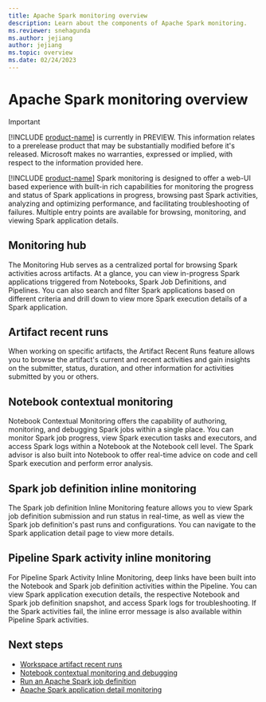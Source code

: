 ```yaml
---
title: Apache Spark monitoring overview
description: Learn about the components of Apache Spark monitoring.
ms.reviewer: snehagunda
ms.author: jejiang
author: jejiang
ms.topic: overview
ms.date: 02/24/2023
---
```


# Apache Spark monitoring overview

> [!IMPORTANT]
> [!INCLUDE [product-name](../includes/product-name.md)] is currently in PREVIEW. This information relates to a prerelease product that may be substantially modified before it's released. Microsoft makes no warranties, expressed or implied, with respect to the information provided here.

[!INCLUDE [product-name](../includes/product-name.md)] Spark monitoring is designed to offer a web-UI based experience with built-in rich capabilities for monitoring the progress and status of Spark applications in progress, browsing past Spark activities, analyzing and optimizing performance, and facilitating troubleshooting of failures. Multiple entry points are available for browsing, monitoring, and viewing Spark application details.

## Monitoring hub

The Monitoring Hub serves as a centralized portal for browsing Spark activities across artifacts. At a glance, you can view in-progress Spark applications triggered from Notebooks, Spark Job Definitions, and Pipelines. You can also search and filter Spark applications based on different criteria and drill down to view more Spark execution details of a Spark application.

## Artifact recent runs

When working on specific artifacts, the Artifact Recent Runs feature allows you to browse the artifact's current and recent activities and gain insights on the submitter, status, duration, and other information for activities submitted by you or others.

## Notebook contextual monitoring

Notebook Contextual Monitoring offers the capability of authoring, monitoring, and debugging Spark jobs within a single place. You can monitor Spark job progress, view Spark execution tasks and executors, and access Spark logs within a Notebook at the Notebook cell level. The Spark advisor is also built into Notebook to offer real-time advice on code and cell Spark execution and perform error analysis.

## Spark job definition inline monitoring

The Spark job definition Inline Monitoring feature allows you to view Spark job definition submission and run status in real-time, as well as view the Spark job definition's past runs and configurations. You can navigate to the Spark application detail page to view more details.

## Pipeline Spark activity inline monitoring

For Pipeline Spark Activity Inline Monitoring, deep links have been built into the Notebook and Spark job definition activities within the Pipeline. You can view Spark application execution details, the respective Notebook and Spark job definition snapshot, and access Spark logs for troubleshooting. If the Spark activities fail, the inline error message is also available within Pipeline Spark activities.

## Next steps

- [Workspace artifact recent runs](spark-artifact-recent-runs.md)
- [Notebook contextual monitoring and debugging](spark-monitor-debug.md)
- [Run an Apache Spark job definition](run-spark-job-definition.md)
- [Apache Spark application detail monitoring](spark-detail-monitoring.md)
